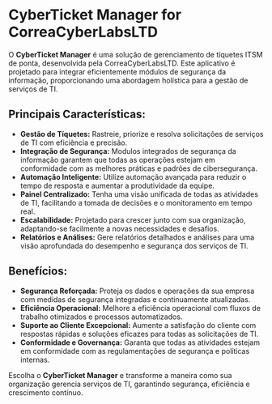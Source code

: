 # CyberTicket Manager for CorreaCyberLabsLTD

O **CyberTicket Manager** é uma solução de gerenciamento de tíquetes ITSM de ponta, desenvolvida pela CorreaCyberLabsLTD. Este aplicativo é projetado para integrar eficientemente módulos de segurança da informação, proporcionando uma abordagem holística para a gestão de serviços de TI.

## Principais Características:

- **Gestão de Tíquetes:** Rastreie, priorize e resolva solicitações de serviços de TI com eficiência e precisão.
- **Integração de Segurança:** Modulos integrados de segurança da informação garantem que todas as operações estejam em conformidade com as melhores práticas e padrões de cibersegurança.
- **Automação Inteligente:** Utilize automação avançada para reduzir o tempo de resposta e aumentar a produtividade da equipe.
- **Painel Centralizado:** Tenha uma visão unificada de todas as atividades de TI, facilitando a tomada de decisões e o monitoramento em tempo real.
- **Escalabilidade:** Projetado para crescer junto com sua organização, adaptando-se facilmente a novas necessidades e desafios.
- **Relatórios e Análises:** Gere relatórios detalhados e análises para uma visão aprofundada do desempenho e segurança dos serviços de TI.

## Benefícios:

- **Segurança Reforçada:** Proteja os dados e operações da sua empresa com medidas de segurança integradas e continuamente atualizadas.
- **Eficiência Operacional:** Melhore a eficiência operacional com fluxos de trabalho otimizados e processos automatizados.
- **Suporte ao Cliente Excepcional:** Aumente a satisfação do cliente com respostas rápidas e soluções eficazes para todas as solicitações de TI.
- **Conformidade e Governança:** Garanta que todas as atividades estejam em conformidade com as regulamentações de segurança e políticas internas.

Escolha o **CyberTicket Manager** e transforme a maneira como sua organização gerencia serviços de TI, garantindo segurança, eficiência e crescimento contínuo.
